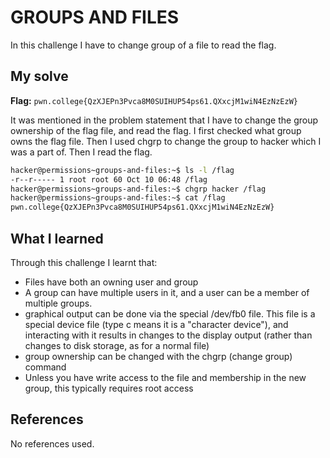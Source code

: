 # GROUPS AND FILES
In this challenge I have to change group of a file to read the flag.

## My solve
**Flag:** `pwn.college{QzXJEPn3Pvca8M0SUIHUP54ps61.QXxcjM1wiN4EzNzEzW}`

It was mentioned in the problem statement that I have to change the group ownership of the flag file, and read the flag. I first checked what group owns the flag file. Then I used chgrp to change the group to hacker which I was a part of. Then I read the flag.
```bash
hacker@permissions~groups-and-files:~$ ls -l /flag
-r--r----- 1 root root 60 Oct 10 06:48 /flag
hacker@permissions~groups-and-files:~$ chgrp hacker /flag
hacker@permissions~groups-and-files:~$ cat /flag
pwn.college{QzXJEPn3Pvca8M0SUIHUP54ps61.QXxcjM1wiN4EzNzEzW}
```

## What I learned
Through this challenge I learnt that:
-    Files have both an owning user and group
- A group can have multiple users in it, and a user can be a member of multiple groups.
- graphical output can be done via the special /dev/fb0 file. This file is a special device file (type c means it is a "character device"), and interacting with it results in changes to the display output (rather than changes to disk storage, as for a normal file)
- group ownership can be changed with the chgrp (change group) command
- Unless you have write access to the file and membership in the new group, this typically requires root access

## References
No references used.

